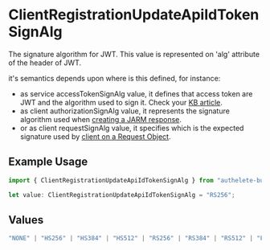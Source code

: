 # ClientRegistrationUpdateApiIdTokenSignAlg

The signature algorithm for JWT. This value is represented on 'alg' attribute
of the header of JWT.

it's semantics depends upon where is this defined, for instance:
  - as service accessTokenSignAlg value, it defines that access token are JWT and the algorithm used to sign it. Check your [KB article](https://kb.authlete.com/en/s/oauth-and-openid-connect/a/jwt-based-access-token).
  - as client authorizationSignAlg value, it represents the signature algorithm used when [creating a JARM response](https://kb.authlete.com/en/s/oauth-and-openid-connect/a/enabling-jarm).
  - or as client requestSignAlg value, it specifies which is the expected signature used by [client on a Request Object](https://kb.authlete.com/en/s/oauth-and-openid-connect/a/request-objects).


## Example Usage

```typescript
import { ClientRegistrationUpdateApiIdTokenSignAlg } from "authelete-bundled/models/operations";

let value: ClientRegistrationUpdateApiIdTokenSignAlg = "RS256";
```

## Values

```typescript
"NONE" | "HS256" | "HS384" | "HS512" | "RS256" | "RS384" | "RS512" | "ES256" | "ES384" | "ES512" | "PS256" | "PS384" | "PS512" | "ES256K" | "EdDSA"
```